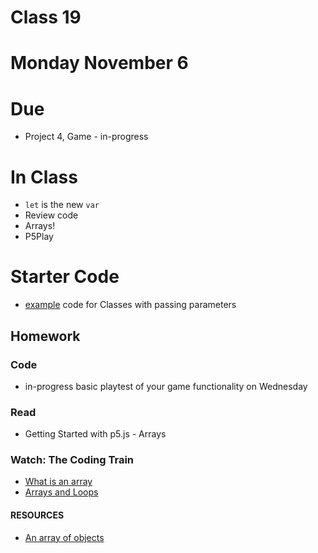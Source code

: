 # Class 19
# Monday November 6

# Due
* Project 4, Game - in-progress

# In Class
* ```let``` is the new ```var```
* Review code
* Arrays!
* P5Play

# Starter Code
* [example](http://alpha.editor.p5js.org/2sman/sketches/HJkrUkdRb) code for Classes with passing parameters

## Homework

### Code
* in-progress basic playtest of your game functionality on Wednesday

### Read
* Getting Started with p5.js - Arrays

### Watch: The Coding Train
* [What is an array](https://www.youtube.com/watch?v=VIQoUghHSxU)
* [Arrays and Loops](https://www.youtube.com/watch?v=RXWO3mFuW-I)

#### RESOURCES
* [An array of objects](https://www.youtube.com/watch?v=fBqaA7zRO58)
